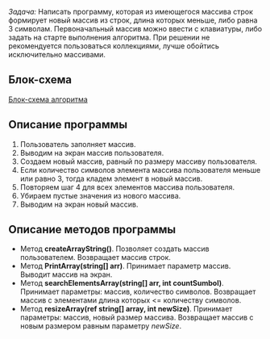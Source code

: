 *Задача:* Написать программу, которая из имеющегося массива строк формирует новый массив из строк, длина которых меньше, либо равна 3 символам. Первоначальный массив можно ввести с клавиатуры, либо задать на старте выполнения алгоритма. При решении не рекомендуется пользоваться коллекциями, лучше обойтись исключительно массивами.

## Блок-схема
[Блок-схема алгоритма](./block_diagram.png)

## Описание программы
1. Пользователь заполняет массив.
2. Выводим на экран массив пользователя.
3. Создаем новый массив, равный по размеру массиву пользователя.
4. Если количество символов элемента массива пользователя меньше или равно 3, тогда кладем элемент в новый массив.
5. Повторяем шаг 4 для всех элементов массива пользователя.
6. Убираем пустые значения из нового массива.
7. Выводим на экран новый массив.

## Описание методов программы
* Метод **createArrayString()**. Позволяет создать массив пользователем. Возвращает массив строк.
* Метод **PrintArray(string[] arr)**. Принимает параметр массив. Выводит массив на экран.
* Метод **searchElementsArray(string[] arr, int countSumbol)**. Принимает параметры: массив, количество символов. Возвращает массив с элементами длина которых <= количеству символов.
* Метод **resizeArray(ref string[] array, int newSize)**. Принимает параметры: массив, новый размер массива. Возвращает массив с новым размером равным параметру *newSize*.

